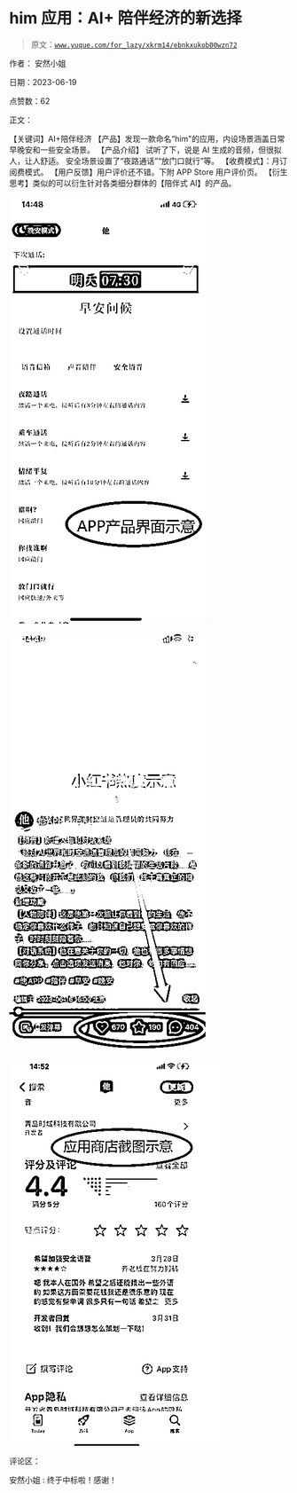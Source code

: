 # him 应用：AI+ 陪伴经济的新选择

> 原文：[`www.yuque.com/for_lazy/xkrm14/ebnkxukob00wzn72`](https://www.yuque.com/for_lazy/xkrm14/ebnkxukob00wzn72)

作者： 安然小姐

日期：2023-06-19

点赞数：62

正文：

【关键词】AI+陪伴经济 【产品】发现一款命名“him"的应用，内设场景涵盖日常早晚安和一些安全场景。 【产品介绍】 试听了下，说是 AI 生成的音频，但很拟人，让人舒适。 安全场景设置了“夜路通话”“放门口就行”等。 【收费模式】：月订阅费模式。 【用户反馈】用户评价还不错。下附 APP Store 用户评价页。 【衍生思考】类似的可以衍生针对各类细分群体的【陪伴式 AI】的产品。

![](img/4ccaa62507f4030f018a80cf88c9c9ec.png)  

![](img/e6e22385b123b4bfbdafe1c4c2cdd3ca.png)  

![](img/d3a419506c8d99112a9e8a69b3fdd564.png)  

评论区：

安然小姐 : 终于中标啦！感谢！

